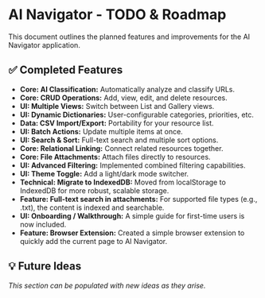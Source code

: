 # AI Navigator - TODO & Roadmap

This document outlines the planned features and improvements for the AI Navigator application.

## ✅ Completed Features

- **Core: AI Classification:** Automatically analyze and classify URLs.
- **Core: CRUD Operations:** Add, view, edit, and delete resources.
- **UI: Multiple Views:** Switch between List and Gallery views.
- **UI: Dynamic Dictionaries:** User-configurable categories, priorities, etc.
- **Data: CSV Import/Export:** Portability for your resource list.
- **UI: Batch Actions:** Update multiple items at once.
- **UI: Search & Sort:** Full-text search and multiple sort options.
- **Core: Relational Linking:** Connect related resources together.
- **Core: File Attachments:** Attach files directly to resources.
- **UI: Advanced Filtering:** Implemented combined filtering capabilities.
- **UI: Theme Toggle:** Add a light/dark mode switcher.
- **Technical: Migrate to IndexedDB:** Moved from localStorage to IndexedDB for more robust, scalable storage.
- **Feature: Full-text search in attachments:** For supported file types (e.g., .txt), the content is indexed and searchable.
- **UI: Onboarding / Walkthrough:** A simple guide for first-time users is now included.
- **Feature: Browser Extension:** Created a simple browser extension to quickly add the current page to AI Navigator.

## 💡 Future Ideas

*This section can be populated with new ideas as they arise.*

